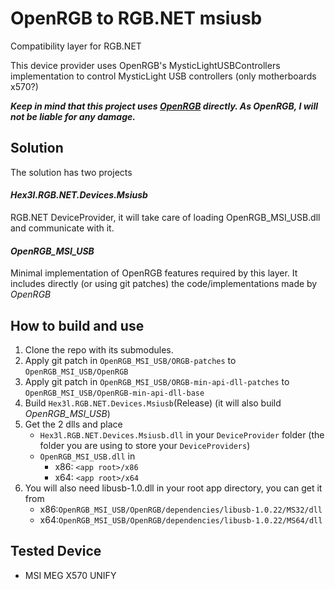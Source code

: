 # OpenRGB to RGB.NET msiusb
Compatibility layer for RGB.NET

This device provider uses OpenRGB's MysticLightUSBControllers implementation to control MysticLight USB controllers (only motherboards x570?)

**_Keep in mind that this project uses [OpenRGB](https://gitlab.com/CalcProgrammer1/OpenRGB) directly. As OpenRGB, I will not be liable for any damage._**

## Solution

The solution has two projects

#### _Hex3l.RGB.NET.Devices.Msiusb_
RGB.NET DeviceProvider, it will take care of loading OpenRGB_MSI_USB.dll and communicate with it.

#### _OpenRGB_MSI_USB_
Minimal implementation of OpenRGB features required by this layer. It includes directly (or using git patches) the code/implementations made by _OpenRGB_


## How to build and use

1. Clone the repo with its submodules.
2. Apply git patch in `OpenRGB_MSI_USB/ORGB-patches` to `OpenRGB_MSI_USB/OpenRGB`
3. Apply git patch in `OpenRGB_MSI_USB/ORGB-min-api-dll-patches` to `OpenRGB_MSI_USB/OpenRGB-min-api-dll-base`
4. Build `Hex3l.RGB.NET.Devices.Msiusb`(Release) (it will also build _OpenRGB_MSI_USB_)
5. Get the 2 dlls and place
   - `Hex3l.RGB.NET.Devices.Msiusb.dll` in your `DeviceProvider` folder (the folder you are using to store your `DeviceProviders`)
   - `OpenRGB_MSI_USB.dll` in 
      - x86: `<app root>/x86`
      - x64: `<app root>/x64`
6. You will also need libusb-1.0.dll in your root app directory, you can get it from 
   - x86:`OpenRGB_MSI_USB/OpenRGB/dependencies/libusb-1.0.22/MS32/dll`
   - x64:`OpenRGB_MSI_USB/OpenRGB/dependencies/libusb-1.0.22/MS64/dll`


## Tested Device

 - MSI MEG X570 UNIFY
